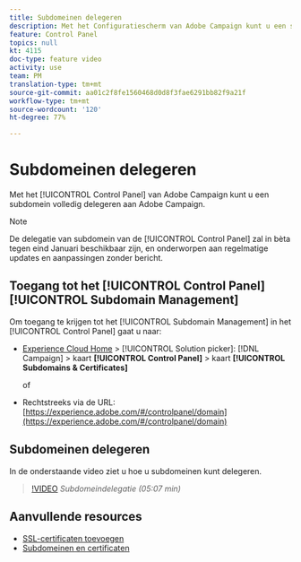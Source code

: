 ```yaml
---
title: Subdomeinen delegeren
description: Met het Configuratiescherm van Adobe Campaign kunt u een subdomein volledig delegeren aan Adobe Campaign. Volg de onderstaande stappen om dit te doen.
feature: Control Panel
topics: null
kt: 4115
doc-type: feature video
activity: use
team: PM
translation-type: tm+mt
source-git-commit: aa01c2f8fe1560468d0d8f3fae6291bb82f9a21f
workflow-type: tm+mt
source-wordcount: '120'
ht-degree: 77%

---
```



# Subdomeinen delegeren

Met het [!UICONTROL Control Panel] van Adobe Campaign kunt u een subdomein volledig delegeren aan Adobe Campaign.

>[!NOTE]
>
>De delegatie van subdomein van de [!UICONTROL Control Panel] zal in bèta tegen eind Januari beschikbaar zijn, en onderworpen aan regelmatige updates en aanpassingen zonder bericht.

## Toegang tot het [!UICONTROL Control Panel] [!UICONTROL Subdomain Management]

Om toegang te krijgen tot het [!UICONTROL Subdomain Management] in het [!UICONTROL Control Panel] gaat u naar:

* [Experience Cloud Home](https://experience.adobe.com/#/home) > [!UICONTROL Solution picker]: [!DNL Campaign] > kaart **[!UICONTROL Control Panel]** > kaart **[!UICONTROL Subdomains & Certificates]**

   of
* Rechtstreeks via de URL: [https://experience.adobe.com/#/controlpanel/domain](https://experience.adobe.com/#/controlpanel/domain)

## Subdomeinen delegeren

In de onderstaande video ziet u hoe u subdomeinen kunt delegeren.

>[!VIDEO](https://video.tv.adobe.com/v/31390?quality=12)
*Subdomeindelegatie (05:07 min)*

## Aanvullende resources

* [SSL-certificaten toevoegen](/help/administrating/control-panel/adding-ssl-certificates.md)
* [Subdomeinen en certificaten](https://docs.adobe.com/content/help/nl-NL/control-panel/using/subdomains-and-certificates/renewing-subdomain-certificate.html)
